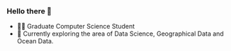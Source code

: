 ### Hello there 👋 

-  🧑🏽 Graduate Computer Science Student
-  🌱 Currently exploring the area of Data Science, Geographical Data and Ocean Data.


<!--
**BaruaSourav/baruasourav** is a ✨ _special_ ✨ repository because its `README.md` (this file) appears on your GitHub profile.

Here are some ideas to get you started:

- 🔭 I’m currently working on ...
🌱 I’m currently exploring the area of Data Science, Geographical Data and Ocean Data. 
- 👯 I’m looking to collaborate on ...
- 🤔 I’m looking for help with ...
- 💬 Ask me about ...
- 📫 How to reach me: ...
- 😄 Pronouns: ...
- ⚡ Fun fact: ...
-->
